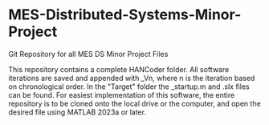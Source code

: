 # MES-Distributed-Systems-Minor-Project
Git Repository for all MES DS Minor Project Files

This repository contains a complete HANCoder folder. All software iterations are saved and appended with \_Vn, where n is the iteration based on chronological order.
In the "Target" folder the \_startup.m and .slx files can be found. For easiest implementation of this software, the entire repository is to be cloned onto the local drive or the computer, and open the desired file using MATLAB 2023a or later. 

